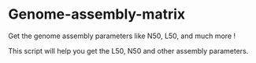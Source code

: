 # Genome-assembly-matrix
Get the genome assembly parameters like N50, L50, and much more !

This script will help you get the L50, N50 and other assembly parameters.
